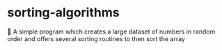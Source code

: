# sorting-algorithms
🔀 A simple program which creates a large dataset of numbers in random order and offers several sorting routines to then sort the array